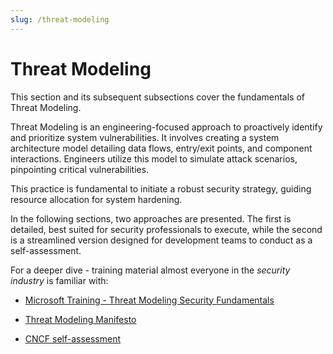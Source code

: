 ```yaml
---
slug: /threat-modeling
---
```


# Threat Modeling

This section and its subsequent subsections cover the fundamentals of Threat Modeling.

Threat Modeling is an engineering-focused approach to proactively identify and prioritize system vulnerabilities. It involves creating a system architecture model detailing data flows, entry/exit points, and component interactions. Engineers utilize this model to simulate attack scenarios, pinpointing critical vulnerabilities.

This practice is fundamental to initiate a robust security strategy, guiding resource allocation for system hardening.

In the following sections, two approaches are presented. The first is detailed, best suited for security professionals to execute, while the second is a streamlined version designed for development teams to conduct as a self-assessment.

For a deeper dive - training material almost everyone in the _security industry_ is familiar with:

- [Microsoft Training - Threat Modeling Security Fundamentals](https://docs.microsoft.com/en-us/learn/paths/tm-threat-modeling-fundamentals/)

- [Threat Modeling Manifesto](https://www.threatmodelingmanifesto.org/)

- [CNCF self-assessment](https://github.com/cncf/tag-security/blob/main/assessments/guide/self-assessment.md)
